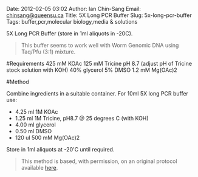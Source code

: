 Date: 2012-02-05 03:02
Author: Ian Chin-Sang
Email: chinsang@queensu.ca
Title: 5X Long PCR Buffer
Slug: 5x-long-pcr-buffer
Tags: buffer,pcr,molecular biology,media &amp; solutions

5X Long PCR Buffer (store in 1ml aliquots in -20C).




>This buffer seems to work well with Worm Genomic DNA using Taq/Pfu (3:1) mixture.


#Requirements
425 mM KOAc
125 mM Tricine pH 8.7 (adjust pH of Tricine stock solution with KOH)
40% glycerol
5% DMSO
1.2 mM Mg(OAc)2

#Method

Combine ingredients in a suitable container. For 10ml 5X long PCR buffer use:

* 4.25 ml 1M KOAc
* 1.25 ml 1M Tricine, pH8.7 @ 25 degrees C (with KOH)
* 4.00 ml glycerol
* 0.50 ml DMSO
* 120 ul 500 mM Mg(OAc)2




Store in 1ml aliquots at -20'C until required.







>This method is based, with permission, on an original protocol available [here](http://arep.med.harvard.edu/labgc/estep/longPCR_protocol.html).

